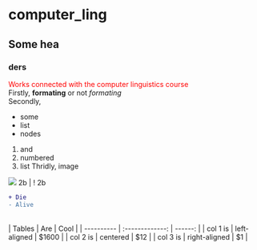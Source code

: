 # computer_ling
## Some hea
### ders
<span style="color:red">Works connected with the computer linguistics course</span><br>
Firstly, **formating** or not *formating*<br>
Secondly,<br>
* some
* list
* nodes
1. and
2. numbered
3. list
Thridly, image
<img src="https://tpc.googlesyndication.com/simgad/9642424186464245223">
2b | ! 2b
<br>

```diff
+ Die
- Alive
```
<br>
| Tables     | Are             | Cool    |
| ---------- | :-------------: | ------: |
| col 1 is   | left-aligned    | $1600   |
| col 2 is   | centered        | $12     |
| col 3 is   | right-aligned   | $1      |
